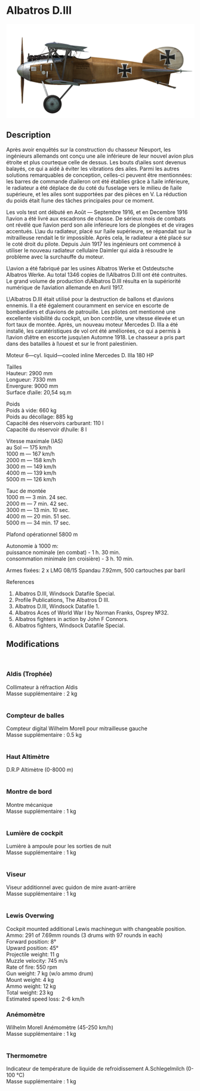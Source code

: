 # Albatros D.III  
  
![albatrosd3](../images/albatrosd3.png)  
  
## Description  
  
Après avoir enquêtés sur la construction du chasseur Nieuport, les ingénieurs allemands ont conçu une aile inférieure de leur nouvel avion plus étroite et plus courteque celle de dessus. Les bouts d\ailes sont devenus balayés, ce qui a aidé à éviter les vibrations des ailes.  Parmi les autres solutions remarquables de conception, celles-ci peuvent être mentionnées: les barres de commande d\aileron ont été établies grâce à l\aile inférieure, le radiateur a été déplace de du coté du fuselage vers le milieu de l\aile supérieure, et les ailes sont supportées par des pièces en V. La réduction du poids était l\une des tâches principales pour ce moment.   
  
Les vols test ont débuté en Août — Septembre 1916, et en Decembre 1916 l\avion a été livré aux escadrons de chasse. De sérieux mois de combats ont révélé que l\avion perd son aile inférieure lors de plongées et de virages accentués. L\au du radiateur, placé sur l\aile supérieure, se répandait sur la mitrailleuse rendait le tir impossible. Après cela, le radiateur a été placé sur le coté droit du pilote. Depuis Juin 1917 les ingénieurs ont commencé à utiliser le nouveau radiateur cellulaire Daimler qui aida à résoudre le problème avec la surchauffe du moteur.  
  
L\avion a été fabriqué par les usines Albatros Werke et Ostdeutsche Albatros Werke. Au total 1346 copies de l\Albatros D.III ont été contruites. Le grand volume de production d\Albatros D.III résulta en la supériorité numérique de l\aviation allemande en Avril 1917.  
  
L\Albatros D.III était utilisé pour la destruction de ballons et d\avions ennemis. Il a été également couramment en service en escorte de bombardiers et d\avions de patrouille. Les pilotes ont mentionné une excellente visibilité du cockpit, un bon contrôle, une vitesse élevée et un fort taux de montée. Après, un nouveau moteur Mercedes D. IIIa a été installé, les caratéristiques de vol ont été améliorées, ce qui a permis à l\avion d\être en escorte jusqu\en Automne 1918. Le chasseur a pris part dans des batailles à l\ouest et sur le front palestinien.  
  
  
Moteur 6—cyl. liquid—cooled inline Mercedes D. IIIa 180 HP  
  
Tailles  
Hauteur: 2900 mm  
Longueur: 7330 mm  
Envergure: 9000 mm  
Surface d\aile:  20,54 sq.m  
  
Poids  
Poids à vide: 660 kg  
Poids au décollage: 885 kg  
Capacité des réservoirs carburant: 110 l  
Capacité du réservoir d\huile: 8 l  
  
Vitesse maximale (IAS)  
au Sol — 175 km/h  
1000 m — 167 km/h  
2000 m — 158 km/h  
3000 m — 149 km/h  
4000 m — 139 km/h  
5000 m — 126 km/h  
  
Tauc de montée  
1000 m —  3 min. 24 sec.  
2000 m —  7 min. 42 sec.  
3000 m — 13 min. 10 sec.  
4000 m — 20 min. 51 sec.  
5000 m — 34 min. 17 sec.  
  
Plafond opérationnel 5800 m  
  
Autonomie à 1000 m:  
puissance nominale (en combat) - 1 h. 30 min.  
consommation minimale (en croisière) - 3 h. 10 min.  
  
Armes fixées: 2 x LMG 08/15 Spandau 7.92mm, 500 cartouches par baril  
  
References  
1) Albatros D.III,  Windsock Datafile Special.  
2) Profile Publications, The Albatros D III.  
3) Albatros D.III, Windsock Datafile 1.  
4) Albatros Aces of World War I by Norman Franks, Osprey №32.  
5) Albatros fighters in action by John F Connors.  
6) Albatros fighters, Windsock Datafile Special.  
  
## Modifications  
  ﻿
  
### Aldis (Trophée)  
  
Collimateur à réfraction Aldis  
Masse supplémentaire : 2 kg  
  ﻿
  
### Compteur de balles  
  
 Compteur digital Wilhelm Morell pour mitrailleuse gauche  
Masse supplémentaire : 0.5 kg  
  ﻿
  
### Haut Altimètre  
  
D.R.P Altimètre (0-8000 m)  
  ﻿
  
### Montre de bord  
  
Montre mécanique  
Masse supplémentaire : 1 kg  
  ﻿
  
### Lumière de cockpit  
  
Lumière à ampoule pour les sorties de nuit  
Masse supplémentaire : 1 kg  
  ﻿
  
### Viseur  
  
Viseur additionnel avec guidon de mire avant-arrière  
Masse supplémentaire : 1 kg  
  ﻿
  
### Lewis Overwing  
  
Cockpit mounted additional Lewis machinegun with changeable position.  
Ammo: 291 of 7.69mm rounds (3 drums with 97 rounds in each)  
Forward position: 8°  
Upward position: 45°  
Projectile weight: 11 g  
Muzzle velocity: 745 m/s  
Rate of fire: 550 rpm  
Gun weight: 7 kg (w/o ammo drum)  
Mount weight: 4 kg  
Ammo weight: 12 kg  
Total weight: 23 kg  
Estimated speed loss: 2-6 km/h  ﻿
  
### Anémomètre  
  
Wilhelm Morell Anémomètre (45-250 km/h)  
Masse supplémentaire : 1 kg  
  ﻿
  
### Thermometre  
  
Indicateur de température de liquide de refroidissement A.Schlegelmilch (0-100 °C)  
Masse supplémentaire : 1 kg  
